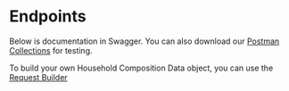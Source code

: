 # Endpoints
Below is documentation in Swagger. You can also download our [Postman Collections](/resources/NYC_Benefits_Eligibility_API_Postman_Collection.zip) for testing.

To build your own Household Composition Data object, you can use the [Request Builder](request-builder)